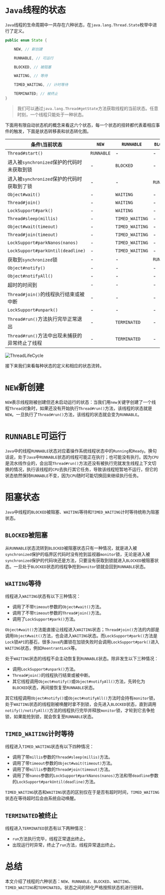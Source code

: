 # `Java`线程的状态

`Java`线程的生命周期中一共存在六种状态，在`java.lang.Thread.State`枚举中进行了定义。

```java
public enum State {

    NEW, // 新创建

    RUNNABLE, // 可运行

    BLOCKED, // 被阻塞

    WAITING, // 等待

    TIMED_WAITING, // 计时等待

    TERMINATED; // 被终止
}
```

> 我们可以通过`java.lang.Thread#getState`方法获取线程的当前状态。任意时刻，一个线程只能处于一种状态。

下面用有限自动状态机的概念来看这六个状态，每一个状态的扭转都代表着相应事件的触发，下面是状态转移表和状态转化图。

| 条件\当前状态                           | `NEW`      | `RUNNABLE`      | `BLOCKED`  | `WAITING`  | `TIMED_WAITING` | `TERMINATED` |
|-----------------------------------|------------|-----------------|------------|------------|-----------------|--------------|
| `Thread#start()`                  | `RUNNABLE` | -               | -          | -          | -               | -            |
| 进入被`synchronized`保护的代码时未获取到锁      | -          | `BLOCKED`       | -          | -          | -               | -            |
| 进入被`synchronized`保护的代码时获取到了锁      | -          | -               | `RUNNABLE` | -          | -               | -            |
| `Object#wait()`                   | -          | `WAITING`       | -          | -          | -               | -            |
| `Thread#join()`                   | -          | `WAITING`       | -          | -          | -               | -            |
| `LockSupport#park()`              | -          | `WAITING`       | -          | -          | -               | -            |
| `Thread#sleep(millis)`            | -          | `TIMED_WAITING` | -          | -          | -               | -            |
| `Object#wait(timeout)`            | -          | `TIMED_WAITING` | -          | -          | -               | -            |
| `Thread#join(timeout)`            | -          | `TIMED_WAITING` | -          | -          | -               | -            |
| `LockSupport#parkNanos(nanos)`    | -          | `TIMED_WAITING` | -          | -          | -               | -            |
| `LockSupport#parkUntil(deadline)` | -          | `TIMED_WAITING` | -          | -          | -               | -            |
| 获取到`synchronized`锁                | -          | -               | `RUNNABLE` | -          | -               | -            |
| `Object#notify()`                 | -          | -               | -          | `BLOCKED`  | `BLOCKED`       | -            |
| `Object#notifyAll()`              | -          | -               | -          | `BLOCKED`  | `BLOCKED`       | -            |
| 超时的时间到                            | -          | -               | -          | -          | `RUNNABLE`      | -            |
| `Thread#join()`的线程执行结束或被中断        | -          | -               | -          | `RUNNABLE` | `RUNNABLE`      | -            |
| `LockSupport#unpark()`            | -          | -               | -          | `RUNNABLE` | `RUNNABLE`      | -            |
| `Thread#run()`方法执行完毕正常退出          | -          | `TERMINATED`    | -          | -          | -               | -            |
| `Thread#run()`方法中出现未捕获的异常终止了线程    | -          | `TERMINATED`    | -          | -          | -               | -            |

![ThreadLifeCycle](https://cdn.jsdelivr.net/gh/sunchaser-lilu/sunchaser-cdn@master/images/juc/thread-lifecycle.png)

接下来我们来看每种状态的定义和相应的状态流转。

# `NEW`新创建

`NEW`表示线程刚被创建但还未启动运行的状态：当我们用`new`关键字创建了一个线程`Thread`对象时，如果还没有开始执行`Thread#run()`方法，该线程的状态就是`NEW`。一旦执行了`Thread#run()`方法，该线程的状态就会变为`RUNNABLE`。

# `RUNNABLE`可运行

`Java`中的线程`RUNNABLE`状态对应着操作系统线程状态中的`Running`和`Ready`。换句话说，处于`Java`中`RUNNABLE`状态的线程可能正在执行；也可能没有执行。因为`CPU`是流水线作业的，会出现`Thread#run()`方法还没有被执行完就发生线程上下文切换的情况，执行该线程的`CPU`去执行其它任务，导致该线程短暂地不运行，但它的状态依然保持`RUNNABLE`不变，因为`CPU`随时可能切换回来继续执行任务。

# 阻塞状态

`Java`中线程的`BLOCKED`被阻塞、`WAITING`等待和`TIMED_WAITING`计时等待统称为阻塞状态。

## `BLOCKED`被阻塞

从`RUNNABLE`状态流转到`BLOCKED`被阻塞状态只有一种情况，就是进入被`synchronized`保护的临界区代码时没有抢到监视器`monitor`锁，无论是进入被`synchronized`保护的代码块还是方法，只要没有获取到锁就进入`BLOCKED`被阻塞状态。一旦处于`BLOCKED`状态的线程争抢到`monitor`锁就会回到`RUNNABLE`状态。

## `WAITING`等待

线程进入`WAITING`状态有以下三种情况：

- 调用了不带`timeout`参数的`Object#wait()`方法。
- 调用了不带`timeout`参数的`Thread#join()`方法。
- 调用了`LockSupport#park()`方法。

`Object#wait()`方法能直接让线程进入`WAITING`状态；`Thread#join()`方法的内部是调用`Object#wait()`方法，也会进入`WAITING`状态。而`LockSupport#park()`方法是`Lock`锁`API`的基石，很多`Java`内置锁在加锁失败时会调用`LockSupport#park()`进入`WAITING`状态，例如`ReentrantLock`等。

处于`WAITING`状态的线程不会主动恢复到`RUNNABLE`状态。除非发生以下三种情况：

- 调用`LockSupport#unpark()`方法。
- `Thread#join()`的线程执行结束或被中断。
- 其它线程调用`Object#notify()`或`Object#notifyAll()`方法，先转化为`BLOCKED`状态，再间接恢复至`RUNNABLE`状态。

其它线程调用`Object#notify()`或`Object#notifyAll()`方法时会持有`monitor`锁，处于`WAITING`状态的线程刚被唤醒时拿不到锁，会先进入`BLOCKED`状态，直到调用`notify()/notifyAll()`方法的线程执行完毕并释放`monitor`锁，才轮到它去争抢锁，如果能抢到锁，就会恢复至`RUNNABLE`状态。

## `TIMED_WAITING`计时等待

线程进入`TIMED_WAITING`状态有以下四种情况：

- 调用了带`millis`参数的`Thread#sleep(millis)`方法。
- 调用了带`timeout`参数的`Object#wait(timeout)`方法。
- 调用了带`millis`参数的`Thread#join(timeout)`方法。
- 调用了带`nanos`参数的`LockSupport#parkNanos(nanos)`方法和带`deadline`参数的`LockSupport#parkUntil(deadline)`方法。

`TIMED_WAITING`状态和`WAITING`状态的区别仅在于是否有超时时间，`TIMED_WAITING`状态在等待超时后会由系统自动唤醒。

## `TERMINATED`被终止

线程进入`TERMINATED`状态有以下两种情况：

- `run`方法执行完毕，线程正常退出终止。
- 出现运行时异常，终止了`run`方法，线程异常退出终止。

# 总结

本文介绍了线程的六种状态：`NEW`、`RUNNABLE`、`BLOCKED`、`WAITING`、`TIMED_WAITING`和`TERMINATED`。状态之间的转化严格按照状态机进行扭转。
